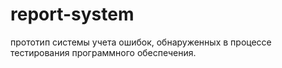 # report-system
 прототип системы учета ошибок, обнаруженных в процессе тестирования программного обеспечения.
